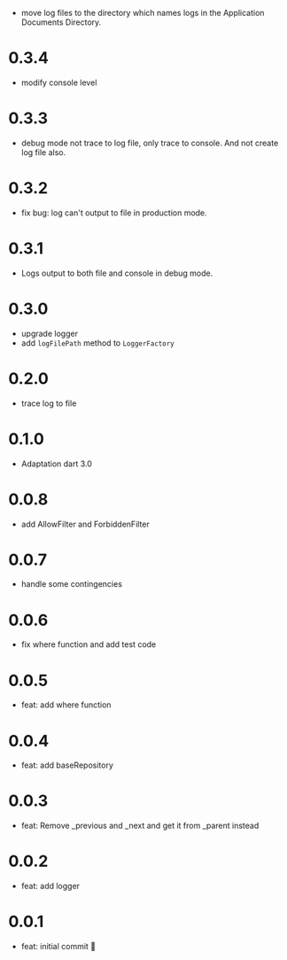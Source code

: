 
- move log files to the directory which names logs in the Application Documents Directory.

# 0.3.4

- modify console level

# 0.3.3

- debug mode not trace to log file, only trace to console. And not create log file also.

# 0.3.2

- fix bug: log can't output to file in production mode.

# 0.3.1

- Logs output to both file and console in debug mode.

# 0.3.0

- upgrade logger
- add `logFilePath` method to `LoggerFactory`

# 0.2.0

- trace log to file

# 0.1.0

- Adaptation dart 3.0

# 0.0.8

- add AllowFilter and ForbiddenFilter


# 0.0.7

- handle some contingencies

# 0.0.6

- fix where function and add test code


# 0.0.5

- feat: add where function


# 0.0.4

- feat: add baseRepository


# 0.0.3

- feat: Remove _previous and _next and get it from _parent instead


# 0.0.2

- feat: add logger


# 0.0.1

- feat: initial commit 🎉
